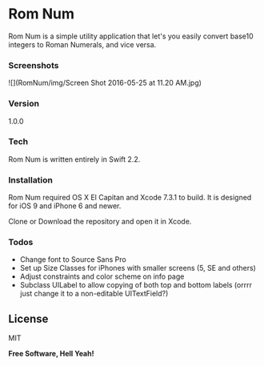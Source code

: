 # Rom Num

Rom Num is a simple utility application that let's you easily convert base10 integers to Roman Numerals, and vice versa.

### Screenshots
![](RomNum/img/Screen Shot 2016-05-25 at 11.20 AM.jpg)

### Version
1.0.0

### Tech

Rom Num is written entirely in Swift 2.2.

### Installation

Rom Num required OS X El Capitan and Xcode 7.3.1 to build. It is designed for iOS 9 and iPhone 6 and newer.

Clone or Download the repository and open it in Xcode.

### Todos

 - Change font to Source Sans Pro
 - Set up Size Classes for iPhones with smaller screens (5, SE and others)
 - Adjust constraints and color scheme on info page
 - Subclass UILabel to allow copying of both top and bottom labels (orrrr just change it to a non-editable UITextField?)

License
----

MIT


**Free Software, Hell Yeah!**
